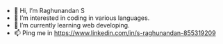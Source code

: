 - 👋 Hi, I’m Raghunandan S
- 👀 I’m interested in coding in various languages.
- 🌱 I’m currently learning web developing.
- 📫 Ping me in https://www.linkedin.com/in/s-raghunandan-855319209

<!---
Raghunandan0278/Raghunandan0278 is a ✨ special ✨ repository because its `README.md` (this file) appears on your GitHub profile.
You can click the Preview link to take a look at your changes.
--->
